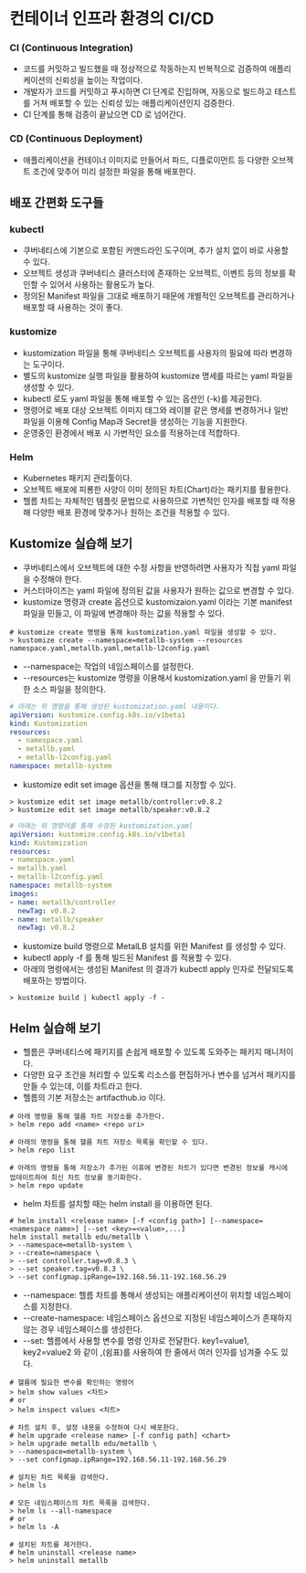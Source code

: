 # 컨테이너 인프라 환경의 CI/CD

### CI (Continuous Integration)
* 코드를 커밋하고 빌드했을 때 정상적으로 작동하는지 반복적으로 검증하여 애플리케이션의 신뢰성을 높이는 작업이다.
* 개발자가 코드를 커밋하고 푸시하면 CI 단계로 진입하며, 자동으로 빌드하고 테스트를 거쳐 배포할 수 있는 신뢰성 있는 애플리케이션인지 검증한다.
* CI 단계를 통해 검증이 끝났으면 CD 로 넘어간다.

### CD (Continuous Deployment)
* 애플리케이션을 컨테이너 이미지로 만들어서 파드, 디플로이먼트 등 다양한 오브젝트 조건에 맞추어 미리 설정한 파일을 통해 배포한다.

## 배포 간편화 도구들

### kubectl
* 쿠버네티스에 기본으로 포함된 커맨드라인 도구이며, 추가 설치 없이 바로 사용할 수 있다.
* 오브젝트 생성과 쿠버네티스 클러스터에 존재하는 오브젝트, 이벤트 등의 정보를 확인할 수 있어서 사용하는 활용도가 높다.
* 정의된 Manifest 파일을 그대로 배포하기 때문에 개별적인 오브젝트를 관리하거나 배포할 때 사용하는 것이 좋다.

### kustomize
* kustomization 파일을 통해 쿠버네티스 오브젝트를 사용자의 필요에 따라 변경하는 도구이다.
* 별도의 kustomize 실행 파일을 활용하여 kustomize 명세를 따르는 yaml 파일을 생성할 수 있다.
* kubectl 로도 yaml 파일을 통해 배포할 수 있는 옵션인 (-k)를 제공한다.
* 명령어로 배포 대상 오브젝트 이미지 태그와 레이블 같은 명세를 변경하거나 일반 파일을 이용해 Config Map과 Secret을 생성하는 기능을 지원한다.
* 운영중인 환경에서 배포 시 가변적인 요소를 적용하는데 적합하다.

### Helm
* Kubernetes 패키지 관리툴이다.
* 오브젝트 배포에 피룡한 사양이 이미 정의된 차트(Chart)라는 패키지를 활용한다.
* 헬름 차트는 자체적인 템플릿 문법으로 사용하므로 가변적인 인자를 배포할 때 적용해 다양한 배포 환경에 맞추거나 원하는 조건을 적용할 수 있다.

## Kustomize 실습해 보기
* 쿠버네티스에서 오브젝트에 대한 수정 사항을 반영하려면 사용자가 직접 yaml 파일을 수정해야 한다.
* 커스터마이즈는 yaml 파일에 정의된 값을 사용자가 원하는 값으로 변경할 수 있다.
* kustomize 명령과 create 옵션으로 kustomizaion.yaml 이라는 기본 manifest 파일을 민들고, 이 파일에 변경해야 하는 값을 적용할 수 있다.

```shell
# kustomize create 명령을 통해 kustomization.yaml 파일을 생성할 수 있다.
> kustomize create --namespace=metallb-system --resources namespace.yaml,metallb.yaml,metallb-l2config.yaml
```
* --namespace는 작업의 네임스페이스를 설정한다.
* --resources는 kustomize 명령을 이용해서 kustomization.yaml 을 만들기 위한 소스 파일을 정의한다.
```yaml
# 아래는 위 명령을 통해 생성된 kustomization.yaml 내용이다.
apiVersion: kustomize.config.k8s.io/v1beta1
kind: Kustomization
resources:
  - namespace.yaml
  - metallb.yaml
  - metallb-l2config.yaml
namespace: metallb-system
````


* kustomize edit set image 옵션을 통해 태그를 지정할 수 있다.
```shell
> kustomize edit set image metallb/controller:v0.8.2
> kustomize edit set image metallb/speaker:v0.8.2
```
```yaml
# 아래는 위 명령어를 통해 수정된 kustomization.yaml
apiVersion: kustomize.config.k8s.io/v1beta1
kind: Kustomization
resources:
- namespace.yaml
- metallb.yaml
- metallb-l2config.yaml
namespace: metallb-system
images:
- name: metallb/controller
  newTag: v0.8.2
- name: metallb/speaker
  newTag: v0.8.2
```

* kustomize build 명령으로 MetalLB 설치를 위한 Manifest 를 생성할 수 있다.
* kubectl apply -f 를 통해 빌드된 Manifest 를 적용할 수 있다.
* 아래의 명령에서는 생성된 Manifest 의 결과가 kubectl apply 인자로 전달되도록 배포하는 방법이다.
```shell
> kustomize build | kubectl apply -f -
```

## Helm 실습해 보기
* 헬름은 쿠버네티스에 패키지를 손쉽게 배포할 수 있도록 도와주는 패키지 매니저이다.
* 다양한 요구 조건을 처리할 수 있도록 리소스를 편집하거나 변수를 넘겨서 패키지를 만들 수 있는데, 이를 차트라고 한다.
* 헬름의 기본 저장소는 artifacthub.io 이다.

```shell
# 아래 명령을 통해 헬름 차트 저장소를 추가한다.
> helm repo add <name> <repo uri>

# 아래의 명령을 통해 헬름 차트 저장소 목록을 확인할 수 있다.
> helm repo list

# 아래의 명령을 통해 저장소가 추가된 이휴에 변경된 차트가 있다면 변경된 정보를 캐시에 업데이트하여 최신 차트 정보를 동기화한다.
> helm repo update
```
* helm 차트를 설치할 때는 helm install 을 이용하면 된다.
```shell
# helm install <release name> [-f <config path>] [--namespace=<namespace name>] [--set <key>=<value>,...]
helm install metallb edu/metallb \
> --namespace=metallb-system \
> --create=namespace \
> --set controller.tag=v0.8.3 \
> --set speaker.tag=v0.8.3 \
> --set configmap.ipRange=192.168.56.11-192.168.56.29
```
* --namespace: 헬름 차트를 통해서 생성되는 애플리케이션이 위치할 네임스페이스를 지정한다.
* --create-namespace: 네임스페이스 옵션으로 지정된 네임스페이스가 존재하지 않는 경우 네임스페이스를 생성한다.
* --set: 헬름에서 사용할 변수를 명령 인자로 전달한다. key1=value1, key2=value2 와 같이 ,(쉼표)를 사용하여 한 줄에서 여러 인자를 넘겨줄 수도 있다.

```shell
# 헬름에 필요한 변수를 확인하는 명령어
> helm show values <차트>
# or
> helm inspect values <차트>
```
```shell
# 차트 설치 후, 설정 내용을 수정하여 다시 배포한다.
# helm upgrade <release name> [-f config path] <chart>
> helm upgrade metallb edu/metallb \
> --namespace=metallb-system \
> --set configmap.ipRange=192.168.56.11-192.168.56.29
```
```shell
# 설치된 차트 목록을 검색한다.
> helm ls

# 모든 네임스페이스의 차트 목록을 검색한다.
> helm ls --all-namespace
# or
> helm ls -A
```
```shell
# 설치된 차트를 제거한다.
# helm uninstall <release name>
> helm uninstall metallb
```
